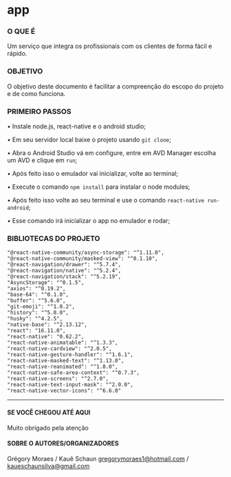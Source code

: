 # app

### O QUE É
Um serviço que integra os profissionais com os clientes de forma fácil e rápido.

### OBJETIVO
O objetivo deste documento é facilitar a compreenção do escopo do projeto e de como funciona.

### PRIMEIRO PASSOS
• Instale node.js, react-native e o android studio;

• Em seu servidor local baixe o projeto usando `git clone`;

• Abra o Android Studio vá em configure, entre em AVD Manager escolha um AVD e clique em `run`;

• Após feito isso o emulador vai inicializar, volte ao terminal;

• Execute o comando `npm install` para instalar o node modules;

• Após feito isso volte ao seu terminal e use o comando `react-native run-android`;

• Esse comando irá inicializar o app no emulador e rodar;

### BIBLIOTECAS DO PROJETO
    "@react-native-community/async-storage": "^1.11.0",
    "@react-native-community/masked-view": "^0.1.10",
    "@react-navigation/drawer": "^5.7.4",
    "@react-navigation/native": "^5.2.4",
    "@react-navigation/stack": "^5.2.19",
    "AsyncStorage": "^0.1.5",
    "axios": "^0.19.2",
    "base-64": "^0.1.0",
    "buffer": "^5.6.0",
    "git-emoji": "^1.0.2",
    "history": "^5.0.0",
    "husky": "^4.2.5",
    "native-base": "^2.13.12",
    "react": "16.11.0",
    "react-native": "0.62.2",
    "react-native-animatable": "^1.3.3",
    "react-native-cardview": "^2.0.5",
    "react-native-gesture-handler": "^1.6.1",
    "react-native-masked-text": "^1.13.0",
    "react-native-reanimated": "^1.8.0",
    "react-native-safe-area-context": "^0.7.3",
    "react-native-screens": "^2.7.0",
    "react-native-text-input-mask": "^2.0.0",
    "react-native-vector-icons": "^6.6.0"

----------------------------

#### SE VOCÊ CHEGOU ATÉ AQUI
Muito obrigado pela atenção

#### SOBRE O AUTORES/ORGANIZADORES
Grégory Moraes / Kauê Schaun
gregorymoraes1@hotmail.com / kaueschaunsilva@gmail.com
